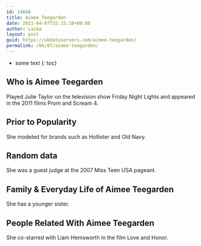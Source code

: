 ```yaml
---
id: 14668
title: Aimee Teegarden
date: 2021-04-07T15:15:18+00:00
author: Laima
layout: post
guid: https://ukdataservers.com/aimee-teegarden/
permalink: /04/07/aimee-teegarden/
---
```


* some text
{: toc}


## Who is Aimee Teegarden
                  
                  
                  
Played Julie Taylor on the television show Friday Night Lights and appeared in the 2011 films Prom and Scream 4.
                  
              
            
              
            
                
                
                
## Prior to Popularity
                  
                  
                  
She modeled for brands such as Hollister and Old Navy.
                  
              
            
              
            
                
                
                
## Random data
                  
                  
                  
She was a guest judge at the 2007 Miss Teen USA pageant.
                  
              
            
              
            
                
                
                
## Family & Everyday Life of Aimee Teegarden
                  
                  
                  
She has a younger sister.
                  
              
            
              
            
                
                
                
## People Related With Aimee Teegarden
                  
                  
                  
She co-starred with Liam Hemsworth in the film Love and Honor.
                  
              
            
              
            
                
              
            
              
              
            
            
              
            
          
          
          